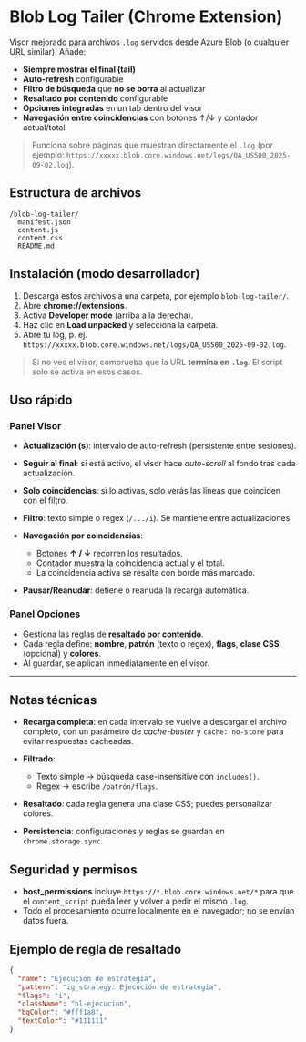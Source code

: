 # Blob Log Tailer (Chrome Extension)

Visor mejorado para archivos `.log` servidos desde Azure Blob (o cualquier URL similar). Añade:

* **Siempre mostrar el final (tail)**
* **Auto-refresh** configurable
* **Filtro de búsqueda** que **no se borra** al actualizar
* **Resaltado por contenido** configurable
* **Opciones integradas** en un tab dentro del visor
* **Navegación entre coincidencias** con botones ↑/↓ y contador actual/total

> Funciona sobre páginas que muestran directamente el `.log` (por ejemplo: `https://xxxxx.blob.core.windows.net/logs/QA_US500_2025-09-02.log`).

## Estructura de archivos

```text
/blob-log-tailer/
  manifest.json
  content.js
  content.css
  README.md
```

## Instalación (modo desarrollador)

1. Descarga estos archivos a una carpeta, por ejemplo `blob-log-tailer/`.
2. Abre **chrome://extensions**.
3. Activa **Developer mode** (arriba a la derecha).
4. Haz clic en **Load unpacked** y selecciona la carpeta.
5. Abre tu log, p. ej. `https://xxxxx.blob.core.windows.net/logs/QA_US500_2025-09-02.log`.

> Si no ves el visor, comprueba que la URL **termina en `.log`**. El script solo se activa en esos casos.

## Uso rápido

### Panel Visor

* **Actualización (s)**: intervalo de auto-refresh (persistente entre sesiones).
* **Seguir al final**: si está activo, el visor hace *auto-scroll* al fondo tras cada actualización.
* **Solo coincidencias**: si lo activas, solo verás las líneas que coinciden con el filtro.
* **Filtro**: texto simple o regex (`/.../i`). Se mantiene entre actualizaciones.
* **Navegación por coincidencias**:

  * Botones **↑ / ↓** recorren los resultados.
  * Contador muestra la coincidencia actual y el total.
  * La coincidencia activa se resalta con borde más marcado.
* **Pausar/Reanudar**: detiene o reanuda la recarga automática.

### Panel Opciones

* Gestiona las reglas de **resaltado por contenido**.
* Cada regla define: **nombre**, **patrón** (texto o regex), **flags**, **clase CSS** (opcional) y **colores**.
* Al guardar, se aplican inmediatamente en el visor.

---

## Notas técnicas

* **Recarga completa**: en cada intervalo se vuelve a descargar el archivo completo, con un parámetro de *cache-buster* y `cache: no-store` para evitar respuestas cacheadas.
* **Filtrado**:

  * Texto simple → búsqueda case-insensitive con `includes()`.
  * Regex → escribe `/patrón/flags`.
* **Resaltado**: cada regla genera una clase CSS; puedes personalizar colores.
* **Persistencia**: configuraciones y reglas se guardan en `chrome.storage.sync`.

## Seguridad y permisos

* **host\_permissions** incluye `https://*.blob.core.windows.net/*` para que el `content_script` pueda leer y volver a pedir el mismo `.log`.
* Todo el procesamiento ocurre localmente en el navegador; no se envían datos fuera.

## Ejemplo de regla de resaltado

```json
{
  "name": "Ejecución de estrategia",
  "pattern": "ig_strategy: Ejecución de estrategia",
  "flags": "i",
  "className": "hl-ejecucion",
  "bgColor": "#fff1a8",
  "textColor": "#111111"
}
```